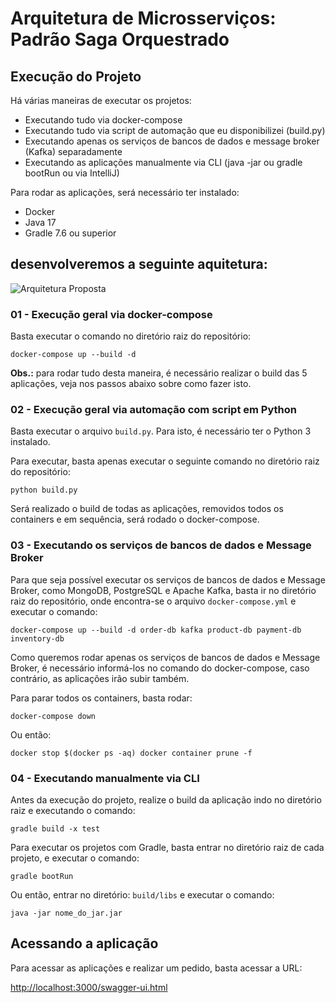 <h1>Arquitetura de Microsserviços: Padrão Saga Orquestrado</h1>

  <h2>Execução do Projeto</h2>


  <p>Há várias maneiras de executar os projetos:</p>
    <ul>
        <li>Executando tudo via docker-compose</li>
        <li>Executando tudo via script de automação que eu disponibilizei (build.py)</li>
        <li>Executando apenas os serviços de bancos de dados e message broker (Kafka) separadamente</li>
        <li>Executando as aplicações manualmente via CLI (java -jar ou gradle bootRun ou via IntelliJ)</li>
    </ul>

  <p>Para rodar as aplicações, será necessário ter instalado:</p>
    <ul>
        <li>Docker</li>
        <li>Java 17</li>
        <li>Gradle 7.6 ou superior</li>
    </ul>

  <h2>desenvolveremos a seguinte aquitetura:</h2>

  ![Arquitetura Proposta](https://github.com/user-attachments/assets/27243c82-f328-4945-be19-0de22fd85595)


   <h3>01 - Execução geral via docker-compose</h3>
   

  <p>Basta executar o comando no diretório raiz do repositório:</p>
    <pre><code>docker-compose up --build -d</code></pre>

   <p><strong>Obs.:</strong> para rodar tudo desta maneira, é necessário realizar o build das 5 aplicações, veja nos passos abaixo sobre como fazer isto.</p>

  <h3>02 - Execução geral via automação com script em Python</h3>


  <p>Basta executar o arquivo <code>build.py</code>. Para isto, é necessário ter o Python 3 instalado.</p>

   <p>Para executar, basta apenas executar o seguinte comando no diretório raiz do repositório:</p>
    <pre><code>python build.py</code></pre>

   <p>Será realizado o build de todas as aplicações, removidos todos os containers e em sequência, será rodado o docker-compose.</p>

   <h3>03 - Executando os serviços de bancos de dados e Message Broker</h3>
   

  <p>Para que seja possível executar os serviços de bancos de dados e Message Broker, como MongoDB, PostgreSQL e Apache Kafka, basta ir no diretório raiz do repositório, onde encontra-se o arquivo <code>docker-compose.yml</code> e executar o comando:</p>
    <pre><code>docker-compose up --build -d order-db kafka product-db payment-db inventory-db</code></pre>

  <p>Como queremos rodar apenas os serviços de bancos de dados e Message Broker, é necessário informá-los no comando do docker-compose, caso contrário, as aplicações irão subir também.</p>

  <p>Para parar todos os containers, basta rodar:</p>
    <pre><code>docker-compose down</code></pre>

  <p>Ou então:</p>
    <pre><code>docker stop $(docker ps -aq) docker container prune -f</code></pre>

   <h3>04 - Executando manualmente via CLI</h3>


  <p>Antes da execução do projeto, realize o build da aplicação indo no diretório raiz e executando o comando:</p>
    <pre><code>gradle build -x test</code></pre>

  <p>Para executar os projetos com Gradle, basta entrar no diretório raiz de cada projeto, e executar o comando:</p>
    <pre><code>gradle bootRun</code></pre>

   <p>Ou então, entrar no diretório: <code>build/libs</code> e executar o comando:</p>
    <pre><code>java -jar nome_do_jar.jar</code></pre>

  <h2>Acessando a aplicação</h2>


   <p>Para acessar as aplicações e realizar um pedido, basta acessar a URL:</p>
    <p><a href="http://localhost:3000/swagger-ui.html">http://localhost:3000/swagger-ui.html</a></p>
